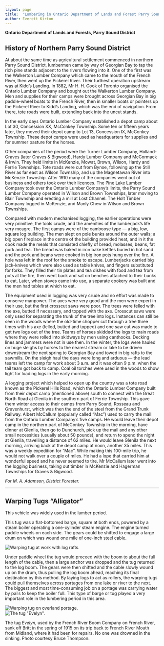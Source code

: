 ```yaml
---
layout: page
title:  "Lumbering in Ontario Department of Lands and Forest Parry Sound District"
author: Everett Kirton
---
```

**Ontario Department of Lands and Forests, Parry Sound District**  

## History of Northern Parry Sound District

At about the same time as agricultural settlement commenced in northern Parry Sound District, lumbermen came by way of Georgian Bay to tap the rich pine stands adjacent to the rivers flowing into it. One of the first was the Walkerton Lumber Company which came to the mouth of the French River, then went up the Pickerel River. Their furthest operation upstream was at Kidd’s Landing. In 1882, Mr H. H. Cook of Toronto organised the Ontario Lumber Company and bought out the Walkerton Lumber Company. Men and supplies for their camps were brought across Georgian Bay in big paddle-wheel boats to the French River, then in smaller boats or pointers up the Pickerel River to Kidd’s Landing, which was the end of navigation. From there, tote roads were built, extending back into the uncut stands.

In the early days Ontario Lumber Company established a depot camp about Lot 30, Concession XX, McConkey Township. Some ten or fifteen years later, they moved their depot camp to Lot 13, Concession IX, McConkey Township. These depot camps were used as headquarters for supplies and for summer pasture for the horses.

Other companies of the period were the Turner Lumber Company, Holland-Graves (later Graves & Bigwood), Hardy Lumber Company and McCormack & Irwin. They held limits in McKenzie, Mowat, Brown, Wilson, Hardy and Ferrie Townships. Tote roads were cut from Bynoe, following up the Still River as far east as Wilson Township, and up the Magnetawan River into McKenzie Township. After 1910 many of the companies went out of business and others took over their licences. The Pine Lake Lumber Company took over the Ontario Lumber Company’s limits, the Parry Sound Lumber Company operated in Wilson and Brown Townships, later moving to Blair Township and erecting a mill at Lost Channel. The Holt Timber Company logged in McKenzie, and Manly Chew in Wilson and Brown Townships.

Compared with modern mechanised logging, the earlier operations were very primitive, the tools crude, and the amenities of the lumberjack’s life very meagre. The first camps were of the camboose type — a big, low, square log building. The men slept on pole bunks around the outer walls; a big open fireplace in the centre of the building provided heat, and in it the cook made the meals that consisted chiefly of bread, molasses, beans, fat pork and tea. The bread was baked in iron bake kettles buried in hot sand and the pork and beans were cooked in big iron pots hung over the fire. A hole was left in the roof for the smoke to escape. Lumberjacks carried big jack-knives which were also used as table knives, and fingers substituted for forks. They filled their tin plates and tea dishes with food and tea from pots at the fire, then went back and sat on benches attached to their bunks to eat. Later, when stoves came into use, a separate cookery was built and the men had tables at which to eat.

The equipment used in logging was very crude and no effort was made to conserve manpower. The axes were very good and the men were expert in their use, but the first crosscut saws were poor. The trees were felled with the axe, butted if necessary, and topped with the axe. Crosscut saws were only used for separating the trunk of the tree into logs. Instances can still be seen in the woods where the old-time chopper cut through a tree three times with his axe (felled, butted and topped) and one saw cut was made to get two logs out of the tree. Teams of horses skidded the logs to main roads where they were rolled into skidways by men using canthooks. Decking lines and jammers were not in use then. In the winter, the logs were hauled on huge sleighs by horses to the nearest stream or lake to be driven downstream the next spring to Georgian Bay and towed in big rafts to the sawmills. On the sleigh haul the days were long and arduous — the lead teams left the camp for work about 3 a.m. and it was often 9 p.m. when the tail team got back to camp. Coal oil torches were used in the woods to show light for loading logs in the early morning.

A logging project which helped to open up the country was a tote road known as the Pickerel Hills Road, which the Ontario Lumber Company built from their depot camp (mentioned above) south to connect with the Great North Road at Glenila in the southern part of Ferrie Township. This gave them winter access to their camps from Parry Sound, Rosseau and Gravenhurst, which was then the end of the steel from the Grand Trunk Railway. Albert McCallum (popularly called “Mac”) used to carry the mail from the Ontario Lumber Company’s five camps. He would leave their depot camp in the northern part of McConkey Township in the morning, have dinner at Glenila, then go to Dunchurch, pick up the mail and any other small necessities (usually about 50 pounds), and return to spend the night at Glenila, travelling a distance of 62 miles. He would leave Glenila the next morning, arriving back at the depot camp at noon, another 35 miles. This was a weekly expedition for “Mac”. While making this 100-mile trip, he would not walk over a couple of miles. He had a lope that carried him at wonderful speed and he never seemed to tire. Mr McCallum later went into the logging business, taking out timber in McKenzie and Hagerman Townships for Graves & Bigwood.

*For M. A. Adamson, District Forester.*

---

## Warping Tugs “Alligator”

This vehicle was widely used in the lumber period.  

This tug was a flat-bottomed barge, square at both ends, powered by a steam boiler operating a one-cylinder steam engine. The engine turned paddle wheels on each side. The gears could be shifted to engage a large drum on which was wound one mile of one-inch steel cable.

![Warping tug at work with log rafts.](warp_tug_log_rafts.jpg)

Under paddle wheel the tug would proceed with the boom to about the full length of the cable, then a large anchor was dropped and the tug returned to the log boom. The gears were then shifted and the cable slowly wound up on the drum, thus pulling the log boom ahead, reaching its final destination by this method. By laying logs to act as rollers, the warping tugs could pull themselves across portages from one lake or river to the next. The biggest and most time-consuming job on a portage was carrying water by pails to keep the boiler full. This type of barge or tug played a very important role in the lumbering period in this area.

![Warping tug on overland portage.](warp_tug_portage.jpg)  
![The tug "Evelyn".](tug_evelyn.jpg)  

The tug *Evelyn*, used by the French River Boom Company on French River, sank off Britt in the spring of 1915 on its trip back to French River Mouth from Midland, where it had been for repairs. No one was drowned in the sinking. Photo courtesy Bruce Thompson.